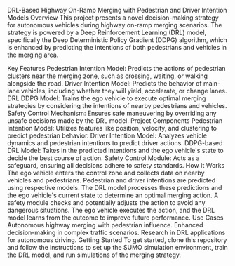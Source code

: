 DRL-Based Highway On-Ramp Merging with Pedestrian and Driver Intention Models
Overview
This project presents a novel decision-making strategy for autonomous vehicles during highway on-ramp merging scenarios. The strategy is powered by a Deep Reinforcement Learning (DRL) model, specifically the Deep Deterministic Policy Gradient (DDPG) algorithm, which is enhanced by predicting the intentions of both pedestrians and vehicles in the merging area.

Key Features
Pedestrian Intention Model: Predicts the actions of pedestrian clusters near the merging zone, such as crossing, waiting, or walking alongside the road.
Driver Intention Model: Predicts the behavior of main-lane vehicles, including whether they will yield, accelerate, or change lanes.
DRL DDPG Model: Trains the ego vehicle to execute optimal merging strategies by considering the intentions of nearby pedestrians and vehicles.
Safety Control Mechanism: Ensures safe maneuvering by overriding any unsafe decisions made by the DRL model.
Project Components
Pedestrian Intention Model: Utilizes features like position, velocity, and clustering to predict pedestrian behavior.
Driver Intention Model: Analyzes vehicle dynamics and pedestrian intentions to predict driver actions.
DDPG-based DRL Model: Takes in the predicted intentions and the ego vehicle's state to decide the best course of action.
Safety Control Module: Acts as a safeguard, ensuring all decisions adhere to safety standards.
How It Works
The ego vehicle enters the control zone and collects data on nearby vehicles and pedestrians.
Pedestrian and driver intentions are predicted using respective models.
The DRL model processes these predictions and the ego vehicle's current state to determine an optimal merging action.
A safety module checks and potentially adjusts the action to avoid any dangerous situations.
The ego vehicle executes the action, and the DRL model learns from the outcome to improve future performance.
Use Cases
Autonomous highway merging with pedestrian influence.
Enhanced decision-making in complex traffic scenarios.
Research in DRL applications for autonomous driving.
Getting Started
To get started, clone this repository and follow the instructions to set up the SUMO simulation environment, train the DRL model, and run simulations of the merging strategy.
